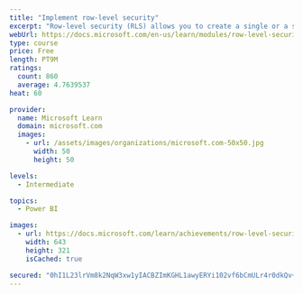 ```yaml
---
title: "Implement row-level security"
excerpt: "Row-level security (RLS) allows you to create a single or a set of reports that targets data for a specific user. In this module, you will learn how to implement RLS by using either a static or dynamic method and how Microsoft Power BI simplifies testing RLS in Power BI Desktop and Power BI service."
webUrl: https://docs.microsoft.com/en-us/learn/modules/row-level-security-power-bi/
type: course
price: Free
length: PT9M
ratings:
  count: 860
  average: 4.7639537
heat: 60

provider:
  name: Microsoft Learn
  domain: microsoft.com
  images:
    - url: /assets/images/organizations/microsoft.com-50x50.jpg
      width: 50
      height: 50

levels:
  - Intermediate

topics:
  - Power BI

images:
  - url: https://docs.microsoft.com/learn/achievements/row-level-security-power-bi-social.png
    width: 643
    height: 321
    isCached: true

secured: "0hI1L23lrVm8k2NqW3xw1yIACBZImKGHL1awyERYi102vf6bCmULr4r0dkQv+dTkCr+TOZd51YlhusJS0yFEFhNOcpHoXGxed1EDooRPmdpdCVCO0rsznGWgJr0dTL2th9hbfvW8JZPqCKKfSJ/GWsxXsGprSVE+Ex/LWNHKeV9jHjNYMElHAx5ujIT1T9uiAL5RDeIrmA37/QxAVEhviOaNxcrx6MsYgkWtJHqdCu8yGGzRgmeOJzgRjaArhqyDuS/5b5jxEeKKAhCUyIF9OCpDpSK4c4ypbaQOVc0XW3s46EIS/w97xbLoFtKS4IowG3KYet2FV8MnIFwcbC4CGlZXOIrCStnmNQqmmrEhFWY7UalejttVOwFW8w+X0oJ0VwzixOau6nT8gT2IRtmMRUAc1lKoLrHcWV/P/WxZM9c=;EyDhrlf4D7tzfonnfBm9HQ=="
---
```


